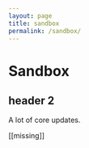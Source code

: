 ```yaml
---
layout: page
title: sandbox
permalink: /sandbox/
---
```

# Sandbox



## header 2

A lot of core updates.

[[missing]]
